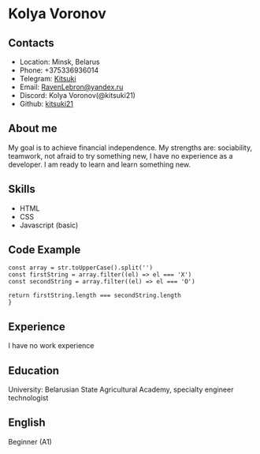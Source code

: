 # Kolya Voronov

## Contacts

- Location: Minsk, Belarus
- Phone: +375336936014
- Telegram: [Kitsuki](https://t.me/Raven_HD)
- Email: RavenLebron@yandex.ru
- Discord: Kolya Voronov(@kitsuki21)
- Github: [kitsuki21](https://github.com/kitsuki21)

## About me

My goal is to achieve financial independence. My strengths are: sociability, teamwork, not afraid to try something new, I have no experience as a developer. I am ready to learn and learn something new.

## Skills

- HTML
- CSS
- Javascript (basic)

## Code Example

```function XO(str) {
const array = str.toUpperCase().split('')
const firstString = array.filter((el) => el === 'X')
const secondString = array.filter((el) => el === 'O')

return firstString.length === secondString.length
}
```

## Experience

I have no work experience

## Education

University: Belarusian State Agricultural Academy, specialty engineer technologist

## English

Beginner (A1)
